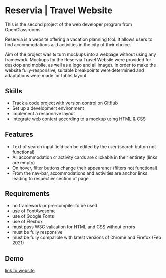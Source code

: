 # Reservia | Travel Website

This is the second project of the web developer program from OpenClassrooms.

Reservia is a website offering a vacation planning tool. It allows users to find accommodations and activities in the city of their choice.

Aim of the project was to turn mockups into a webpage without using any framework. Mockups for the Reservia Travel Website were provided for desktop and mobile, as well as a logo and all images. In order to make the website fully-responsive, suitable breakpoints were determined and adaptations were made for tablet layout.


## Skills

* Track a code project with version control on GitHub
* Set up a development environment
* Implement a responsive layout
* Integrate web content according to a mockup using HTML & CSS


## Features

* Text of search input field can be edited by the user (search button not functional)
* All accommodation or activity cards are clickable in their entirety (links are empty)
* On hover, filter buttons change their appearance (filters not functional)
* From the nav-bar, accommodations and activities are anchor links leading to respective section of page


## Requirements

* no framework or pre-compiler to be used
* use of FontAwesome
* use of Google Fonts
* use of Flexbox
* must pass W3C validation for HTML and CSS without errors
* must be fully responsive
* must be fully compatible with latest versions of Chrome and Firefox (Feb 2021)


## Demo

[link to website](https://o2caledonie.github.io/AudeSigura_2_07012021/)